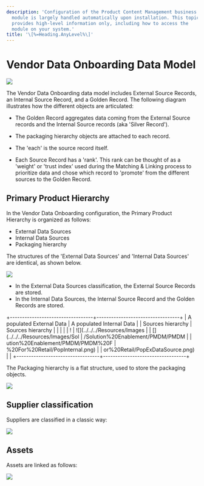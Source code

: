 ```yaml
---
description: 'Configuration of the Product Content Management business
  module is largely handled automatically upon installation. This topic
  provides high-level information only, including how to access the
  module on your system.'
title: '\[%=Heading.AnyLevel%\]'
---
```


Vendor Data Onboarding Data Model
=================================

![](../../../Resources/Images/Solution%20Enablement/PMDM/PMDM%20For%20Retail/VDO%20-%20Data%20Model.png)

The Vendor Data Onboarding data model includes External Source Records,
an Internal Source Record, and a Golden Record. The following diagram
illustrates how the different objects are articulated:

-   The Golden Record aggregates data coming from the External Source
    records and the Internal Source records (aka \'Silver Record\').

-   The packaging hierarchy objects are attached to each record.

-   The \'each\' is the source record itself.

-   Each Source Record has a 'rank'. This rank can be thought of as a
    \'weight\' or \'trust index\' used during the Matching & Linking
    process to prioritize data and chose which record to \'promote\'
    from the different sources to the Golden Record.

Primary Product Hierarchy
-------------------------

In the Vendor Data Onboarding configuration, the Primary Product
Hierarchy is organized as follows:

-   External Data Sources
-   Internal Data Sources
-   Packaging hierarchy

The structures of the \'External Data Sources\' and \'Internal Data
Sources\' are identical, as shown below.

![](../../../Resources/Images/PMDM%20for%20Retail/VDOdataModel2.png)

-   In the External Data Sources classification, the External Source
    Records are stored.
-   In the Internal Data Sources, the Internal Source Record and the
    Golden Records are stored.

+----------------------------------+----------------------------------+
| A populated External Data        | A populated Internal Data        |
| Sources hierarchy                | Sources hierarchy                |
|                                  |                                  |
| !                                | ![](../../../Resources/Images    |
| [](../../../Resources/Images/Sol | /Solution%20Enablement/PMDM/PMDM |
| ution%20Enablement/PMDM/PMDM%20F | %20For%20Retail/PopInternal.png) |
| or%20Retail/PopExDataSource.png) |                                  |
+----------------------------------+----------------------------------+

The Packaging hierarchy is a flat structure, used to store the packaging
objects.

![](../../../Resources/Images/PMDM%20for%20Retail/VDOdataModel3.png)

Supplier classification
-----------------------

Suppliers are classified in a classic way:

![](../../../Resources/Images/PMDM%20for%20Retail/VDOdataModel4.png)

Assets
------

Assets are linked as follows:

![](../../../Resources/Images/Solution%20Enablement/PMDM/PMDM%20For%20Retail/VDO%20-%20Data%20Model%20-%20Assets.png)
